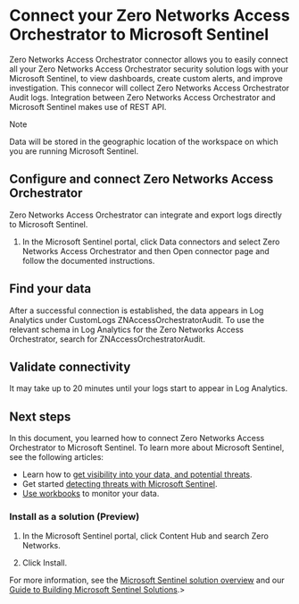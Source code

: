 # Connect your Zero Networks Access Orchestrator to Microsoft Sentinel 



Zero Networks Access Orchestrator connector allows you to easily connect all your Zero Networks Access Orchestrator security solution logs with your Microsoft Sentinel, to view dashboards, create custom alerts, and improve investigation. This connecor will collect Zero Networks Access Orchestrator Audit logs. Integration between Zero Networks Access Orchestrator and Microsoft Sentinel makes use of REST API.


> [!NOTE]
> Data will be stored in the geographic location of the workspace on which you are running Microsoft Sentinel.

## Configure and connect Zero Networks Access Orchestrator 

Zero Networks Access Orchestrator can integrate and export logs directly to Microsoft Sentinel.
1. In the Microsoft Sentinel portal, click Data connectors and select Zero Networks Access Orchestrator and then Open connector page and follow the documented instructions.

## Find your data

After a successful connection is established, the data appears in Log Analytics under CustomLogs ZNAccessOrchestratorAudit.
To use the relevant schema in Log Analytics for the Zero Networks Access Orchestrator, search for ZNAccessOrchestratorAudit.

## Validate connectivity
It may take up to 20 minutes until your logs start to appear in Log Analytics. 

## Next steps
In this document, you learned how to connect Zero Networks Access Orchestrator to Microsoft Sentinel. To learn more about Microsoft Sentinel, see the following articles:
- Learn how to [get visibility into your data, and potential threats](https://docs.microsoft.com/azure/sentinel/get-visibility).
- Get started [detecting threats with Microsoft Sentinel](https://docs.microsoft.com/azure/sentinel/detect-threats-built-in).
- [Use workbooks](https://docs.microsoft.com/azure/sentinel/monitor-your-data) to monitor your data.

### Install as a solution (Preview)
1. In the Microsoft Sentinel portal, click Content Hub and search Zero Networks. 

2. Click Install.
         
For more information, see the [Microsoft Sentinel solution overview](https://docs.microsoft.com/azure/sentinel/sentinel-solutions) and our [Guide to Building Microsoft Sentinel Solutions](https://github.com/Azure/Azure-Sentinel/tree/master/Solutions#readme).>

